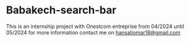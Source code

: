 # Babakech-search-bar
This is an internship project with Onestcom entreprise from 04/2024 until 05/2024
for more information contact me on hansaliomar18@gmail.com

